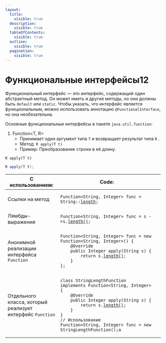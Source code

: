 ```yaml
---
layout:
  title:
    visible: true
  description:
    visible: true
  tableOfContents:
    visible: true
  outline:
    visible: true
  pagination:
    visible: true
---
```


# Функциональные интерфейсы12

Функциональный интерфейс — это интерфейс, содержащий один абстрактный метод. Он может иметь и другие методы, но они должны быть `default` или `static`. Чтобы указать, что интерфейс является функциональным, можно использовать аннотацию `@FunctionalInterface`, но она необязательна.

Основные функциональные интерфейсы в пакете `java.util.function`:

1. Function\<T, R>
   * Принимает один аргумент типа `T` и возвращает результат типа `R` .
   * Метод: `R apply(T t)`
   * Пример: Преобразование строки в её длину.

`R apply(T t)`

```java
R apply(T t);
```

<table data-full-width="true"><thead><tr><th width="204">С использованием:</th><th width="696">Code:</th><th data-hidden></th></tr></thead><tbody><tr><td>Cсылки на метод</td><td><pre class="language-java" data-full-width="true"><code class="lang-java">Function&#x3C;String, Integer> func = String::<a data-footnote-ref href="#user-content-fn-1">length</a>;
</code></pre></td><td></td></tr><tr><td>Лямбды-выражения</td><td><pre class="language-java"><code class="lang-java">Function&#x3C;String, Integer> func = s ->s.<a data-footnote-ref href="#user-content-fn-2">length()</a>;
</code></pre></td><td></td></tr><tr><td>Анонимной реализации интерфейса <code>Function</code></td><td><pre class="language-java"><code class="lang-java">Function&#x3C;String, Integer> func = new Function&#x3C;String, Integer>() {
    @Override
    public Integer apply(String s) {
        return s.<a data-footnote-ref href="#user-content-fn-3">length()</a>;
    }
};
</code></pre></td><td></td></tr><tr><td>Отдельного класса, который реализует интерфейс <code>Function</code></td><td><pre class="language-java"><code class="lang-java">class StringLengthFunction implements Function&#x3C;String, Integer> {
    @Override
    public Integer apply(String s) {
        return s.<a data-footnote-ref href="#user-content-fn-4">length()</a>;
    }
}
// Использование
Function&#x3C;String, Integer> func = new StringLengthFunction();а
</code></pre></td><td></td></tr></tbody></table>

[^1]: Сигнатура метода `length()` для строки в Java выглядит так:

    ```java
    public int length();
    ```

    Метод `length()` в Java используется для получения длины строки (количества символов в строке). Он является методом класса `String` и возвращает значение типа `int`, представляющее количество символов в строке.

[^2]: Сигнатура метода `length()` для строки в Java выглядит так:

    ```java
    public int length();
    ```

    Метод `length()` в Java используется для получения длины строки (количества символов в строке). Он является методом класса `String` и возвращает значение типа `int`, представляющее количество символов в строке.

[^3]: Сигнатура метода `length()` для строки в Java выглядит так:

    ```java
    public int length();
    ```

    Метод `length()` в Java используется для получения длины строки (количества символов в строке). Он является методом класса `String` и возвращает значение типа `int`, представляющее количество символов в строке.

[^4]: Сигнатура метода `length()` для строки в Java выглядит так:

    ```java
    public int length();
    ```

    Метод `length()` в Java используется для получения длины строки (количества символов в строке). Он является методом класса `String` и возвращает значение типа `int`, представляющее количество символов в строке.
